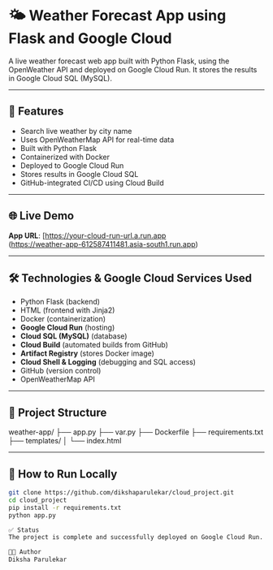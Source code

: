 # 🌤️ Weather Forecast App using Flask and Google Cloud

A live weather forecast web app built with Python Flask, using the OpenWeather API and deployed on Google Cloud Run. It stores the results in Google Cloud SQL (MySQL).

---

## 🚀 Features

- Search live weather by city name
- Uses OpenWeatherMap API for real-time data
- Built with Python Flask
- Containerized with Docker
- Deployed to Google Cloud Run
- Stores results in Google Cloud SQL
- GitHub-integrated CI/CD using Cloud Build

---

## 🌐 Live Demo

**App URL**: [https://your-cloud-run-url.a.run.app  
(https://weather-app-612587411481.asia-south1.run.app)

---

## 🛠️ Technologies & Google Cloud Services Used

- Python Flask (backend)
- HTML (frontend with Jinja2)
- Docker (containerization)
- **Google Cloud Run** (hosting)
- **Cloud SQL (MySQL)** (database)
- **Cloud Build** (automated builds from GitHub)
- **Artifact Registry** (stores Docker image)
- **Cloud Shell & Logging** (debugging and SQL access)
- GitHub (version control)
- OpenWeatherMap API

---

## 📁 Project Structure

weather-app/
├── app.py
├── var.py
├── Dockerfile
├── requirements.txt
├── templates/
│ └── index.html


---

## 🧪 How to Run Locally

```bash
git clone https://github.com/dikshaparulekar/cloud_project.git
cd cloud_project
pip install -r requirements.txt
python app.py

✅ Status
The project is complete and successfully deployed on Google Cloud Run.

👩‍💻 Author
Diksha Parulekar
